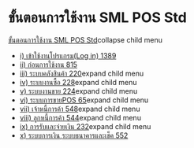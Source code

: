 # ขั้นตอนการใช้งาน SML POS Std

[ขั้นตอนการใช้งาน SML POS
Std](http://www.smlaccount.com/manual/?page_id=2122)collapse child menu

  * [i) เข้าใช้งานโปรแกรม(Log in) 1389](http://www.smlaccount.com/manual/?page_id=3011)
  * [ii) ก่อนการใช้งาน 815](http://www.smlaccount.com/manual/?page_id=3015)
  * [iii) ระบบคลังสินค้า 220](http://www.smlaccount.com/manual/?page_id=3019)expand child menu
  * [iv) ระบบงานซื้อ 228](http://www.smlaccount.com/manual/?page_id=3068)expand child menu
  * [v) ระบบงานขาย 224](http://www.smlaccount.com/manual/?page_id=3103)expand child menu
  * [vi) ระบบการขายPOS 65](http://www.smlaccount.com/manual/?page_id=3143)expand child menu
  * [vii) เจ้าหนี้การค้า 548](http://www.smlaccount.com/manual/?page_id=3274)expand child menu
  * [viii) ลูกหนี้การค้า 544](http://www.smlaccount.com/manual/?page_id=3304)expand child menu
  * [ix) การรับและจ่ายเงิน 232](http://www.smlaccount.com/manual/?page_id=3334)expand child menu
  * [x) ระบบการเงิน,ระบบธนาคารและเช็ค 552](http://www.smlaccount.com/manual/?page_id=3346)

